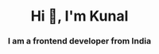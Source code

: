 <h1 align="center">Hi 👋, I'm Kunal</h1>
<h3 align="center">I am a frontend developer from India</h3>

<!--START_SECTION:activity-->
<!--END_SECTION:activity-->
